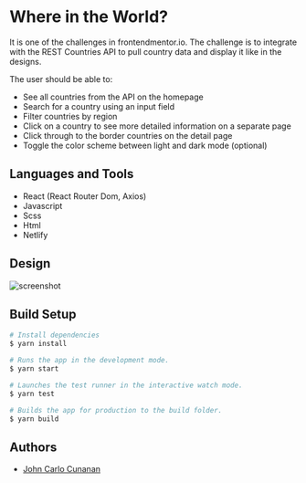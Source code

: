 # Where in the World?
It is one of the challenges in frontendmentor.io. The challenge is to integrate with the REST Countries API to pull country data and display it like in the designs.

The user should be able to: 
- See all countries from the API on the homepage
- Search for a country using an input field 
- Filter countries by region
- Click on a country to see more detailed information on a separate page
- Click through to the border countries on the detail page
- Toggle the color scheme between light and dark mode (optional)

## Languages and Tools
- React (React Router Dom, Axios)
- Javascript
- Scss
- Html
- Netlify

## Design

![screenshot](https://res.cloudinary.com/dz209s6jk/image/upload/v1554827486/Challenges/wirxeocmd6tpnn9c5oqc.jpg)

## Build Setup

```bash
# Install dependencies
$ yarn install

# Runs the app in the development mode.
$ yarn start

# Launches the test runner in the interactive watch mode.
$ yarn test

# Builds the app for production to the build folder.
$ yarn build
```
## Authors
- [John Carlo Cunanan](https://github.com/theCodingJohn)

